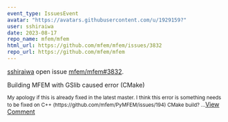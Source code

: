 ```yaml
---
event_type: IssuesEvent
avatar: "https://avatars.githubusercontent.com/u/1929159?"
user: sshiraiwa
date: 2023-08-17
repo_name: mfem/mfem
html_url: https://github.com/mfem/mfem/issues/3832
repo_url: https://github.com/mfem/mfem
---
```


<a href='https://github.com/sshiraiwa' target='_blank'>sshiraiwa</a> open issue <a href='https://github.com/mfem/mfem/issues/3832' target='_blank'>mfem/mfem#3832</a>.

<p>Building MFEM with GSlib caused error (CMake)</p><small>My apology if this is already fixed in the latest master. I think this error is something needs to be fixed on C++ (https://github.com/mfem/PyMFEM/issues/194)  CMake build?...</small><a href='https://github.com/mfem/mfem/issues/3832' target='_blank'>View Comment</a>